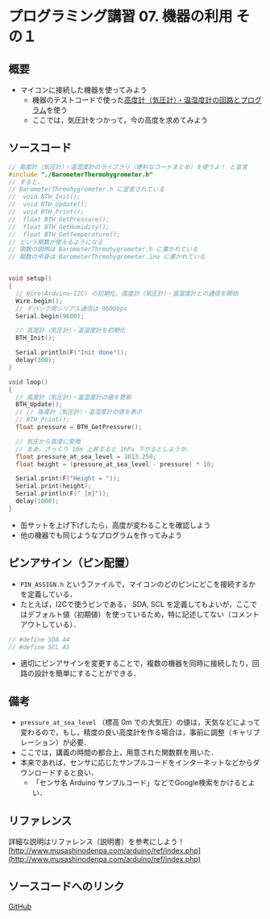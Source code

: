 # プログラミング講習 07. 機器の利用 その１
## 概要
+ マイコンに接続した機器を使ってみよう
	- 機器のテストコードで使った[高度計（気圧計）・温湿度計の回路とプログラム](../Test_Barometer_Thermohygrometer)を使う
	- ここでは，気圧計をつかって，今の高度を求めてみよう


## ソースコード
```cpp
// 高度計（気圧計）・温湿度計のライブラリ（便利なコードまとめ）を使うよ！ と宣言
#include "./BarometerThermohygrometer.h"
// すると，
// BarometerThrmohygrometer.h に宣言されている
//  void BTH_Init();
//  void BTH_Update();
//  void BTH_Print();
//  float BTH_GetPressure();
//  float BTH_GetHumidity();
//  float BTH_GetTemperature();
// という関数が使えるようになる
// 関数の説明は BarometerThrmohygrometer.h に書かれている
// 関数の中身は BarometerThrmohygrometer.ino に書かれている


void setup()
{
  // Wire(Arduino-I2C) の初期化．高度計（気圧計）・温湿度計との通信を開始
  Wire.begin();
  // デバック用シリアル通信は 9600bps
  Serial.begin(9600);

  // 高度計（気圧計）・温湿度計を初期化
  BTH_Init();

  Serial.println(F("Init done"));
  delay(300);
}

void loop()
{
  // 高度計（気圧計）・温湿度計の値を更新
  BTH_Update();
  // // 高度計（気圧計）・温湿度計の値を表示
  // BTH_Print();
  float pressure = BTH_GetPressure();

  // 気圧から高度に変換
  // まあ，ざっくり 10m 上昇すると 1hPa 下がるとしようか．
  float pressure_at_sea_level = 1013.250;
  float height = (pressure_at_sea_level - pressure) * 10;

  Serial.print(F("Height = "));
  Serial.print(height);
  Serial.println(F(" [m]"));
  delay(1000);
}
```

+ 缶サットを上げ下げしたら，高度が変わることを確認しよう
+ 他の機器でも同じようなプログラムを作ってみよう


## ピンアサイン（ピン配置）
+ `PIN_ASSIGN.h` というファイルで，マイコンのどのピンにどこを接続するかを定義している．
+ たとえば，I2Cで使うピンである， SDA, SCL を定義してもよいが，ここではデフォルト値（初期値）を使っているため，特に記述してない（コメントアウトしている）．
```cpp
// #define SDA A4
// #define SCL A5
```
+ 適切にピンアサインを変更することで，複数の機器を同時に接続したり，回路の設計を簡単にすることができる．


## 備考
+ `pressure_at_sea_level` （標高 0m での大気圧）の値は，天気などによって変わるので，もし，精度の良い高度計を作る場合は，事前に調整（キャリブレーション）が必要．
+ ここでは，講義の時間の都合上，用意された関数群を用いた．
+ 本来であれば，センサに応じたサンプルコードをインターネットなどからダウンロードすると良い．
	- 「センサ名 Arduino サンプルコード」などでGoogle検索をかけるとよい．


## リファレンス
詳細な説明はリファレンス（説明書）を参考にしよう！  
[http://www.musashinodenpa.com/arduino/ref/index.php](http://www.musashinodenpa.com/arduino/ref/index.php)


## ソースコードへのリンク
[GitHub](https://github.com/meltingrabbit/CanSatForHighSchoolStudents/tree/master/Arduino/ProgrammingTutorial07_Device1)

